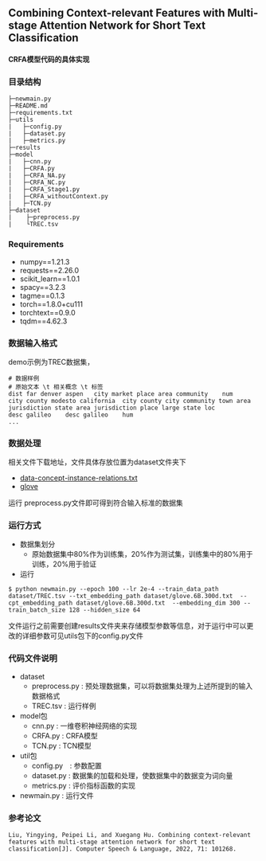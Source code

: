 ## Combining Context-relevant Features with Multi-stage Attention Network for Short Text Classification

#### CRFA模型代码的具体实现

### 目录结构
```
├─newmain.py
├─README.md
├─requirements.txt
├─utils
|   ├─config.py
|   ├─dataset.py
|   ├─metrics.py
├─results
├─model
|   ├─cnn.py
|   ├─CRFA.py
|   ├─CRFA_NA.py
|   ├─CRFA_NC.py
|   ├─CRFA_Stage1.py
|   ├─CRFA_withoutContext.py
|   ├─TCN.py
├─dataset
|    ├─preprocess.py
|    └TREC.tsv
```

### Requirements
* numpy==1.21.3
* requests==2.26.0
* scikit_learn==1.0.1
* spacy==3.2.3
* tagme==0.1.3
* torch==1.8.0+cu111
* torchtext==0.9.0
* tqdm==4.62.3

### 数据输入格式
demo示例为TREC数据集，
```
# 数据样例
# 原始文本 \t 相关概念 \t 标签
dist far denver aspen	city market place area community	num
city county modesto california	city county city community town area jurisdiction state area jurisdiction place large state	loc
desc galileo	desc galileo	hum
...
```

### 数据处理
相关文件下载地址，文件具体存放位置为dataset文件夹下
* [data-concept-instance-relations.txt](https://concept.research.microsoft.com/Home/Download)
* [glove](https://nlp.stanford.edu/projects/glove/)

运行 preprocess.py文件即可得到符合输入标准的数据集


### 运行方式
* 数据集划分
  * 原始数据集中80%作为训练集，20%作为测试集，训练集中的80%用于训练，20%用于验证
* 运行
```
$ python newmain.py --epoch 100 --lr 2e-4 --train_data_path dataset/TREC.tsv --txt_embedding_path dataset/glove.6B.300d.txt  --cpt_embedding_path dataset/glove.6B.300d.txt  --embedding_dim 300 --train_batch_size 128 --hidden_size 64

```
文件运行之前需要创建results文件夹来存储模型参数等信息，对于运行中可以更改的详细参数可见utils包下的config.py文件

### 代码文件说明
* dataset
  * preprocess.py : 预处理数据集，可以将数据集处理为上述所提到的输入数据格式
  * TREC.tsv : 运行样例
* model包
  * cnn.py : 一维卷积神经网络的实现
  * CRFA.py : CRFA模型
  * TCN.py : TCN模型
* util包
  * config.py　: 参数配置
  * dataset.py : 数据集的加载和处理，使数据集中的数据变为词向量
  * metrics.py : 评价指标函数的实现
* newmain.py : 运行文件

### 参考论文
```
Liu, Yingying, Peipei Li, and Xuegang Hu. Combining context-relevant features with multi-stage attention network for short text classification[J]. Computer Speech & Language, 2022, 71: 101268.
```